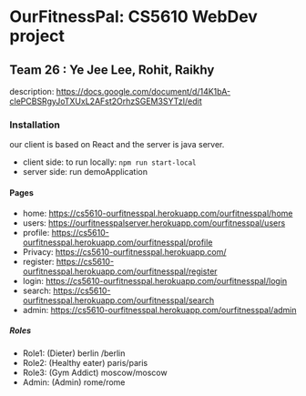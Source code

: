 # OurFitnessPal: CS5610 WebDev project 
## Team 26 : Ye Jee Lee, Rohit, Raikhy

description:  https://docs.google.com/document/d/14K1bA-clePCBSRgyJoTXUxL2AFst2OrhzSGEM3SYTzI/edit 

### Installation
our client is based on React and the server is java server.
- client side: to run locally: `npm run start-local`
- server side: run demoApplication

#### Pages
- home: https://cs5610-ourfitnesspal.herokuapp.com/ourfitnesspal/home
- users: https://ourfitnesspalserver.herokuapp.com/ourfitnesspal/users
- profile: https://cs5610-ourfitnesspal.herokuapp.com/ourfitnesspal/profile
- Privacy: https://cs5610-ourfitnesspal.herokuapp.com/
- register: https://cs5610-ourfitnesspal.herokuapp.com/ourfitnesspal/register
- login: https://cs5610-ourfitnesspal.herokuapp.com/ourfitnesspal/login
- search: https://cs5610-ourfitnesspal.herokuapp.com/ourfitnesspal/search
- admin: https://cs5610-ourfitnesspal.herokuapp.com/ourfitnesspal/admin

##### Roles
- Role1: (Dieter) berlin /berlin
- Role2: (Healthy eater) paris/paris
- Role3: (Gym Addict) moscow/moscow
- Admin: (Admin) rome/rome

